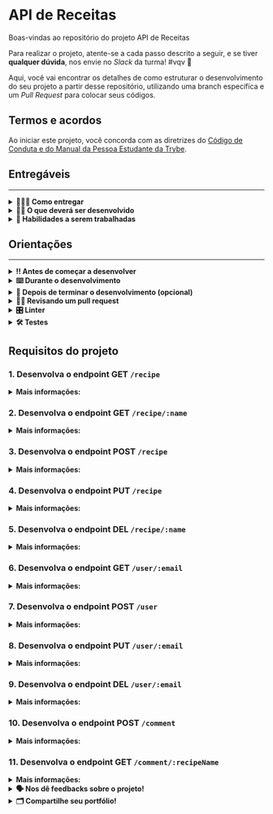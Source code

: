 # API de Receitas

Boas-vindas ao repositório do projeto API de Receitas

Para realizar o projeto, atente-se a cada passo descrito a seguir, e se tiver **qualquer dúvida**, nos envie no _Slack_ da turma! #vqv 🚀

Aqui, você vai encontrar os detalhes de como estruturar o desenvolvimento do seu projeto a partir desse repositório, utilizando uma branch específica e um _Pull Request_ para colocar seus códigos.

## Termos e acordos

Ao iniciar este projeto, você concorda com as diretrizes do [Código de Conduta e do Manual da Pessoa Estudante da Trybe](https://app.betrybe.com/learn/student-manual/codigo-de-conduta-da-pessoa-estudante).

## Entregáveis
---

<details>
<summary><strong>🤷🏽‍♀️ Como entregar</strong></summary>

Para entregar o seu projeto você deverá criar um _Pull Request_ neste repositório.

Lembre-se que você pode consultar nosso conteúdo sobre [Git & GitHub](https://app.betrybe.com/learn/course/5e938f69-6e32-43b3-9685-c936530fd326/module/fc998c60-386e-46bc-83ca-4269beb17e17/section/fe827a71-3222-4b4d-a66f-ed98e09961af/day/1a530297-e176-4c79-8ed9-291ae2950540/lesson/2b2edce7-9c49-4907-92a2-aa571f823b79) e nosso [Blog - Git & GitHub](https://blog.betrybe.com/tecnologia/git-e-github/) sempre que precisar!

</details>
  
<details>
<summary><strong>🧑‍💻 O que deverá ser desenvolvido</strong></summary>

Sua empresa do coração desenvolveu um aplicativo de Receitas que está totalmente funcional 😉.
Agora, ela quer expandir esse negócio e criar uma **api de receitas** que vai retornar todas as receitas disponíveis, adicionar, remover e atualizar as mesmas. Além disso, a empresa deseja que seja possível cadastrar, remover, consultar e atualizar dados de usuários do app e permitir o cadastro e consulta de comentários nessas receitas.

Você recebeu a atribuição de desenvolver essa api de receitas com ASP.NET. Todos os services com os modelos de dados já estão disponíveis.

</details>
  
<details>
  <summary><strong>📝 Habilidades a serem trabalhadas </strong></summary>

Neste projeto, verificamos se você é capaz de:

- Entender do funcionamento do ASP.NET e como ele se integra ao C#.
- Entender da arquitetura MVC.
- Criar controllers que recebam dados pelo corpo e pela URL da requisição.
- Lançar códigos de retorno que respeitem o padrão do HTTP Status Code.


</details>


## Orientações
---

<details>
  <summary><strong>‼️ Antes de começar a desenvolver</strong></summary><br />

  1. Clone o repositório

  - Use o comando: `git clone git@github.com:tryber/csharp-001-projeto-api-de-receitas.git`.
  - Entre na pasta do repositório que você acabou de clonar:
    - `cd csharp-001-projeto-api-de-receitas`

  2. Instale as dependências
  
  - Entre na pasta `src/`.
  - Execute o comando: `dotnet restore`.
  
  3. Crie uma branch a partir da branch `master`

  - Verifique se você está na branch `master`
    - Exemplo: `git branch`
  - Se não estiver, mude para a branch `master`
    - Exemplo: `git checkout master`
  - Agora crie uma branch à qual você vai submeter os `commits` do seu projeto
    - Você deve criar uma branch no seguinte formato: `nome-de-usuario-nome-do-projeto`
    - Exemplo: `git checkout -b joaozinho-csharp-001-projeto-api-de-receitas`

  4. Adicione as mudanças ao _stage_ do Git e faça um `commit`

  - Verifique que as mudanças ainda não estão no _stage_
    - Exemplo: `git status` (deve aparecer listada a pasta _joaozinho_ em vermelho)
  - Adicione o novo arquivo ao _stage_ do Git
    - Exemplo:
      - `git add .` (adicionando todas as mudanças - _que estavam em vermelho_ - ao stage do Git)
      - `git status` (deve aparecer listado o arquivo _joaozinho/README.md_ em verde)
  - Faça o `commit` inicial
    - Exemplo:
      - `git commit -m 'iniciando o projeto x'` (fazendo o primeiro commit)
      - `git status` (deve aparecer uma mensagem tipo essa: _nothing to commit_ )

  5. Adicione a sua branch com o novo `commit` ao repositório remoto

  - Usando o exemplo anterior: `git push -u origin joaozinho-csharp-001-projeto-api-de-receitas`

  6. Crie um novo `Pull Request` _(PR)_

  - Vá até a página de _Pull Requests_ do [repositório no GitHub](https://github.com/tryber/csharp-001-projeto-api-de-receitas/pulls)
  - Clique no botão verde _"New pull request"_
  - Clique na caixa de seleção _"Compare"_ e escolha a sua branch **com atenção**
  - Coloque um título para a sua _Pull Request_
    - Exemplo: _"Cria tela de busca"_
  - Clique no botão verde _"Create pull request"_
  - Adicione uma descrição para o _Pull Request_ e clique no botão verde _"Create pull request"_
  - **Não se preocupe em preencher mais nada por enquanto!**
  - Volte até a [página de _Pull Requests_ do repositório](https://github.com/tryber/csharp-001-projeto-api-de-receitas/pulls) e confira que o seu _Pull Request_ está criado

</details>

<details>
  <summary><strong>⌨️ Durante o desenvolvimento</strong></summary><br/>

  - Faça `commits` das alterações que você fizer no código regularmente

  - Lembre-se sempre de, após um (ou alguns) `commits`, atualizar o repositório remoto

  - Os comandos que você utilizará com mais frequência são:
    1. `git status` _(para verificar o que está em vermelho - fora do stage - e o que está em verde - no stage)_
    2. `git add` _(para adicionar arquivos ao stage do Git)_
    3. `git commit` _(para criar um commit com os arquivos que estão no stage do Git)_
    4. `git push -u origin nome-da-branch` _(para enviar o commit para o repositório remoto na primeira vez que fizer o `push` de uma nova branch)_
    5. `git push` _(para enviar o commit para o repositório remoto após o passo anterior)_

</details>

<details>
  <summary><strong>🤝 Depois de terminar o desenvolvimento (opcional)</strong></summary><br/>

  Para sinalizar que o seu projeto está pronto para o _"Code Review"_, faça o seguinte:

  - Vá até a página **DO SEU** _Pull Request_, adicione a label de _"code-review"_ e marque seus colegas:

    - No menu à direita, clique no _link_ **"Labels"** e escolha a _label_ **code-review**;

    - No menu à direita, clique no _link_ **"Assignees"** e escolha **o seu usuário**;

    - No menu à direita, clique no _link_ **"Reviewers"** e digite `students`, selecione o time `tryber/students-sd-0x`.

  Caso tenha alguma dúvida, [aqui tem um vídeo explicativo](https://vimeo.com/362189205).

</details>

<details>
  <summary><strong>🕵🏿 Revisando um pull request</strong></summary><br />

  Use o conteúdo sobre [Code Review](https://app.betrybe.com/course/real-life-engineer/code-review) para te ajudar a revisar os _Pull Requests_.

</details>

<details>
  <summary><strong>🎛 Linter</strong></summary><br />

  Usaremos o [NetAnalyzer](https://docs.microsoft.com/pt-br/dotnet/fundamentals/code-analysis/overview) para fazer a análise estática do seu código.

  Este projeto já vem com as dependências relacionadas ao _linter_ configuradas no arquivo `.csproj`.

  O analisador já é instalado pelo plugin da `Microsoft C#` no `VSCode`. Para isso, basta fazer o download do [plugin](https://marketplace.visualstudio.com/items?itemName=ms-dotnettools.csharp) e instalá-lo.
</details>

<details>
  <summary><strong>🛠 Testes</strong></summary><br />

  O .NET já possui sua própria plataforma de testes.
  
  Este projeto já vem configurado e com suas dependências.

  ### Executando todos os testes

  Para executar os testes com o .NET, execute o comando dentro do diretório do seu projeto `src`!

  ```
  dotnet test
  ```

  ### Executando um teste específico

  Para executar um teste específico, basta executar o comando `dotnet test --filter Name~TestMethod1`.

  :warning: **Importante:** o comando irá executar testes cujo nome contém `TestMethod1`.

  :warning: **O avaliador automático não necessariamente avalia seu projeto na ordem em que os requisitos aparecem no readme. Isso acontece para deixar o processo de avaliação mais rápido. Então, não se assuste se isso acontecer, ok?**

  ### Outras opções para testes
  - Algumas opções que podem lhe ajudar são:
    -  `-?|-h|--help`: exibe a descrição completa de como utilizar o comando.
    -  `-t|--list-tests`: lista todos os testes, ao invés de executá-los.
    -  `-v|--verbosity <LEVEL>`: define o nível de detalhe na resposta dos testes.
      - `q | quiet`
      - `m | minimal`
      - `n | normal`
      - `d | detailed`
      - `diag | diagnostic`
      - Exemplo de uso: 
         ```
           dotnet test -v diag
         ```
         ou
         ```            
           dotnet test --verbosity=diagnostic
         ``` 
</details>

## Requisitos do projeto

### 1. Desenvolva o endpoint GET `/recipe`

<details>
  <summary><strong>Mais informações:</strong></summary>

- O endpoint deve ser acessível através do URL `/recipe`;
- O corpo da requisição é vazio.
- Os dados são manipulados através da service `/Services/RecipeService.cs` já criada.
- A estrutura de recipe são instâncias da classe `Recipe.cs`

* **O que será testado:**

  - Se a requisição for feita com sucesso o resultado retornado deverá ser conforme exibido abaixo, com um status http `200`:
    ```json
    [
	    {
		    "name": "Bolo de cenoura",
		    "recipeType": 1,
        "preparationTime": 0.4,
		    "ingredients": [
  			  "1/2 xícara (chá) de óleo", "..."
        ],
        "directions": "Em um liquidificador, ...",
        "rating": 10
	    },

      /*...*/
    ]
    ```

</details>

### 2. Desenvolva o endpoint GET `/recipe/:name`

<details>
  <summary><strong>Mais informações:</strong></summary>

- O endpoint deve ser acessível através do URL `/recipe/:name`;
- O endpoint irá buscar apenas uma receita consultando pelo `name` da receita
- O corpo da requisição é vazio.
- Os dados são manipulados através da service `/Services/RecipeService.cs` já criada.
- A estrutura de recipe são instâncias da classe `Recipe.cs`

* **O que será testado:**

  - Se a requisição for feita com sucesso o resultado retornado deverá ser conforme exibido abaixo, com um status http `200`:
    ```json
	  {
		  "name": "Bolo de cenoura",
		  "recipeType": 1,
      "preparationTime": 0.4,
		  "ingredients": [
  	    "1/2 xícara (chá) de óleo", "..."
      ],
      "directions": "Em um liquidificador, ...",
      "rating": 10
	  },
    ```

  - Se a requisição não encontrar nenhuma receita que atenda o filtro de nome, o resultado retornado deverá ter um status http `404`:
  - O retorno em json poderá ser o padrão do ASP.NET

</details>

### 3. Desenvolva o endpoint POST `/recipe`

<details>
  <summary><strong>Mais informações:</strong></summary>

- O endpoint deve ser acessível através do URL `/recipe`;
- Os dados são manipulados através da service `/Services/RecipeService.cs` já criada.
- A estrutura de recipe são instâncias da classe `Recipe.cs`
- O corpo da requisição deverá seguir o formato abaixo:
  ```json
  {
	  "Name": "Mousse de maracuja",
	  "RecipeType": 0,
	  "PreparationTime": "0.2",
	  "Ingredients": [
  		"1 lata de leite condensado",
	  ],
	  "Directions": "Em um liquidificador, ...",
	  "Rating": "9"
  }
  ```
* **O que será testado:**

  - Se a requisição for feita com sucesso o resultado retornado deverá ser conforme exibido abaixo, com um status http `201`:
    ```json
    {
  	  "Name": "Mousse de maracuja",
	    "RecipeType": 0,
	    "PreparationTime": "0.2",
	    "Ingredients": [
    		"1 lata de leite condensado",
	    ],
	    "Directions": "Em um liquidificador, ...",
	    "Rating": "9"
    }
    ```
</details>

### 4. Desenvolva o endpoint PUT `/recipe`

<details>
  <summary><strong>Mais informações:</strong></summary>

- O endpoint deve ser acessível através do URL `/recipe`;
- Os dados são manipulados através da service `/Services/RecipeService.cs` já criada.
- A estrutura de recipe são instâncias da classe `Recipe.cs`
- O dado de referência (chave primária) da receita será o `Name`
- O corpo da requisição deverá seguir o formato abaixo:
  ```json
  {
	  "Name": "Mousse de maracuja",
	  "RecipeType": 0,
	  "PreparationTime": "0.2",
	  "Ingredients": [
  		"1 lata de leite condensado",
	  ],
	  "Directions": "Em um liquidificador, ...",
	  "Rating": "9"
  }
  ```
* **O que será testado:**

  - Se a requisição for feita com sucesso o resultado retornado deverá ser um status http `204` sem conteúdo:
  - Se a requisição for feita com erro o resultado retornado deverá ser um status http `400`.

</details>

### 5. Desenvolva o endpoint DEL `/recipe/:name`

<details>
  <summary><strong>Mais informações:</strong></summary>

- O endpoint deve ser acessível através do URL `/recipe/:name`;
- O endpoint irá buscar apenas uma receita consultando pelo `name` da receita
- O corpo da requisição é vazio.
- Os dados são manipulados através da service `/Services/RecipeService.cs` já criada.
- A estrutura de recipe são instâncias da classe `Recipe.cs`

* **O que será testado:**

  - Se a requisição for feita com sucesso o resultado retornado deverá ser um status http `204` sem conteúdo:
  - Se a requisição não encontrar nenhuma receita que atenda o filtro de nome, o resultado retornado deverá ter um status http `404`:
  - O retorno em json poderá ser o padrão do ASP.NET

</details>

### 6. Desenvolva o endpoint GET `/user/:email`

<details>
  <summary><strong>Mais informações:</strong></summary>

- O endpoint deve ser acessível através do URL `/user/:email`;
- O endpoint irá buscar apenas uma pessoa usuária consultando pelo `email` da pessoa
- O corpo da requisição é vazio.
- Os dados são manipulados através da service `/Services/UserService.cs` já criada.
- A estrutura de user são instâncias da classe `User.cs`

* **O que será testado:**

  - Se a requisição for feita com sucesso o resultado retornado deverá ser conforme exibido abaixo, com um status http `200`:
    ```json
	  {
  	  "email": "pessoa@betrybe.com",
	    "name": "Pessoa tryber",
	    "password": "senhaTryber"
    }
    ```
  - Se a requisição não encontrar nenhuma pessoa usuária que atenda o filtro de e-mail, o resultado retornado deverá ter um status http `404`:
  - O retorno em json poderá ser o padrão do ASP.NET

</details>

### 7. Desenvolva o endpoint POST `/user`

<details>
  <summary><strong>Mais informações:</strong></summary>

- O endpoint deve ser acessível através do URL `/user`;
- Os dados são manipulados através da service `/Services/UserService.cs` já criada.
- A estrutura de user são instâncias da classe `User.cs`
- O corpo da requisição deverá seguir o formato abaixo:
  ```json
  {
  	"email": "pessoa.nova@betrybe.com",
  	"name": "Pessoa Nova",
  	"password": "senhaDaPessoaNova"
  }
  ```
* **O que será testado:**

  - Se a requisição for feita com sucesso o resultado retornado deverá ser conforme exibido abaixo, com um status http `201`:
    ```json
    {
  	  "email": "pessoa.nova@betrybe.com",
  	  "name": "Pessoa Nova",
  	  "password": "senhaDaPessoaNova"
    }
    ```
</details>

### 8. Desenvolva o endpoint PUT `/user/:email`

<details>
  <summary><strong>Mais informações:</strong></summary>

- O endpoint deve ser acessível através do URL `/user/:email`;
- Os dados são manipulados através da service `/Services/UserService.cs` já criada.
- A estrutura de user são instâncias da classe `User.cs`
- O dado de referência (chave primária) da pessoa usuária será o `Email`
- O corpo da requisição deverá seguir o formato abaixo:

  ```json
  {
  	"email": "pessoa@betrybe.com",
  	"name": "Pessoa Nova",
  	"password": "senhaDaPessoaNova"
  }
  ```

* **O que será testado:**

  - Se a requisição for feita com sucesso o resultado retornado deverá ser conforme exibido abaixo, com um status http `200`:

    ```json
    {
  	  "email": "pessoa.nova@betrybe.com",
  	  "name": "Pessoa Nova",
  	  "password": "senhaDaPessoaNova"
    }
    ```

    - Se a requisição não encontrar nenhuma pessoa usuária que atenda o filtro de e-mail, o resultado retornado deverá ter um status http `404`:
    - Se a requisição tentar atualizar o e-mail pessoa usuária, o resultado retornado deverá ter um status http `400`:
    - O retorno em json poderá ser o padrão do ASP.NET

</details>

### 9. Desenvolva o endpoint DEL `/user/:email`

<details>
  <summary><strong>Mais informações:</strong></summary>

- O endpoint deve ser acessível através do URL `/recipe/:email`;
- O endpoint irá buscar apenas uma pessoa usuária consultando pelo `email`.
- O corpo da requisição é vazio.
- Os dados são manipulados através da service `/Services/UserService.cs` já criada.
- A estrutura de pessoas usuárias são instâncias da classe `User.cs`

* **O que será testado:**
    - Se a requisição for feita com sucesso o resultado retornado deverá ser um status http `204` sem conteúdo:
    - Se a requisição não encontrar nenhuma pessoa usuária que atenda o filtro de e-mail, o resultado retornado deverá ter um status http `404`:
    - O retorno em json poderá ser o padrão do ASP.NET

</details>

### 10. Desenvolva o endpoint POST `/comment`

<details>
  <summary><strong>Mais informações:</strong></summary>

- O endpoint deve ser acessível através do URL `/comment`;
- Os dados são manipulados através da service `/Services/CommentService.cs` já criada.
- A estrutura de comentários são instâncias da classe `Comment.cs`
- O corpo da requisição deverá seguir o formato abaixo:
  ```json
  {
  	"Email": "pessoa@betrybe.com",
  	"RecipeName": "Coxinha",
  	"CommentText": "Fiz a receita de Coxinha na minha casa. Fiz o passo a passo e funcionou."
  } 
  ```

* **O que será testado:**

    - Se a requisição for feita com sucesso o resultado retornado deverá ser conforme exibido abaixo, com um status http `201`:
    
    ```json
    {
  	  "Email": "pessoa@betrybe.com",
  	  "RecipeName": "Coxinha",
  	  "CommentText": "Fiz a receita de Coxinha na minha casa. Fiz o passo a passo e funcionou."
    } 
    ```
</details>

### 11. Desenvolva o endpoint GET `/comment/:recipeName`

<details>
  <summary><strong>Mais informações:</strong></summary>

- O endpoint deve ser acessível através do URL `/comment/:recipeName`;
- O endpoint irá buscar apenas os comentários consultando pelo `Name` da receita
- O corpo da requisição é vazio.
- Os dados são manipulados através da service `/Services/CommentService.cs` já criada.
- A estrutura de comentários são instâncias da classe `Comment.cs`

* **O que será testado:**
    - Se a requisição for feita com sucesso o resultado retornado deverá ser conforme exibido abaixo, com um status http `200`:
    ```json
	  [
	    {
		    "email": "pessoa@betrybe.com",
		    "recipeName": "Coxinha",
		    "commentText": "Fiz a receita de Coxinha na minha casa. Fiz o passo a passo e saiu certinho."
	    },

      /* ... */
    ]
    ```

</details>

<details>
  <summary><strong>🗣 Nos dê feedbacks sobre o projeto!</strong></summary><br />

Ao finalizar e submeter o projeto, não se esqueça de avaliar sua experiência preenchendo o formulário. 
**Leva menos de 3 minutos!**

[FORMULÁRIO DE AVALIAÇÃO DE PROJETO](https://be-trybe.typeform.com/to/ZTeR4IbH#cohort_hidden=CH1&template=betrybe/csharp-0x-projeto-api-de-receitas)

</details>

<details>
  <summary><strong>🗂 Compartilhe seu portfólio!</strong></summary><br />

  Você sabia que o LinkedIn é a principal rede social profissional e que compartilhar aprendizados lá é muito importante para quem deseja construir uma carreira de sucesso? Compartilhe este projeto no seu LinkedIn, marque o perfil da Trybe (@trybe) e mostre para a sua rede toda a sua evolução.

</details>
